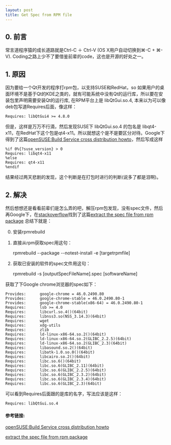 ```yaml
---
layout: post
title: Get Spec from RPM file
---
```


## 0. 前言
常言道程序猿的成长道路就是Ctrl-C ＋ Ctrl-V (OS X用户自动切换到⌘-C + ⌘-V). Coding之路上少不了要借鉴前辈的code，这也是开源的好处之一。

## 1. 原因
因为要给一个Qt开发的程序打rpm包，以支持SUSE和RedHat，so 如果用户的桌面环境不是基于Qt的KDE之类的，就有可能系统中没有Qt的运行库，所以要在安装包里声明需要安装Qt的运行库, 在RPM平台上是 libQtGui.so.4, 本来以为可以像deb包写道Requires后面，像这样：

    Requires: libQtGui4 >= 4.8.0

但是，这样是万万不行滴，然后发现SUSE下 libQtGui.so.4 的包名是 libqt4-x11，在RedHat下这个包是qt4-x11。所以就想这个是不是要区分对待。Google下得到了这篇[openSUSE:Build Service cross distribution howto](https://en.opensuse.org/openSUSE:Build_Service_cross_distribution_howto)，然后写成这样

    %if 0%{?suse_version} > 0
    Requires: libqt4-x11
    %else
    Requires: qt4-x11
    %endif

结果经过两天悲剧的发现，这个判断是在打包时进行的判断(说多了都是泪啊)。

## 2. 解决
然后想想还是看看前辈们是怎么弄的吧，解压rpm包发现，没有spec文件，然后再Google下，在[stackoverflow](http://stackoverflow.com)找到了这篇[extract the spec file from rpm package](http://stackoverflow.com/questions/5613954/extract-the-spec-file-from-rpm-package)
总结下就是：

0. 安装rpmrebuild

1. 直接从rpm获取spec用这句：

    rpmrebuild --package --notest-install -e [targetrpmfile]


2. 获取已安装的软件的spec文件用这句：

    rpmrebuild -s [outputSpecFileName].spec [softwareName]

获取了下Google chrome浏览器的spec如下：

    Provides:      google-chrome = 46.0.2490.80
    Provides:      google-chrome-stable = 46.0.2490.80-1
    Provides:      google-chrome-stable(x86-64) = 46.0.2490.80-1
    Requires:      lsb >= 4.0
    Requires:      libcurl.so.4()(64bit)
    Requires:      libnss3.so(NSS_3.14.3)(64bit)
    Requires:      wget
    Requires:      xdg-utils
    Requires:      zlib
    Requires:      ld-linux-x86-64.so.2()(64bit)
    Requires:      ld-linux-x86-64.so.2(GLIBC_2.2.5)(64bit)
    Requires:      ld-linux-x86-64.so.2(GLIBC_2.3)(64bit)
    Requires:      libasound.so.2()(64bit)
    Requires:      libatk-1.0.so.0()(64bit)
    Requires:      libcairo.so.2()(64bit)
    Requires:      libc.so.6()(64bit)
    Requires:      libc.so.6(GLIBC_2.11)(64bit)
    Requires:      libc.so.6(GLIBC_2.2.5)(64bit)
    Requires:      libc.so.6(GLIBC_2.3.2)(64bit)
    Requires:      libc.so.6(GLIBC_2.3.4)(64bit)
    Requires:      libc.so.6(GLIBC_2.3)(64bit)

可以看到Requires后面跟的是库的名字，写法应该是这样：

    Requires: libQtGui.so.4

#### 参考链接:

[openSUSE:Build Service cross distribution howto](https://en.opensuse.org/openSUSE:Build_Service_cross_distribution_howto)

[extract the spec file from rpm package](http://stackoverflow.com/questions/5613954/extract-the-spec-file-from-rpm-package)
